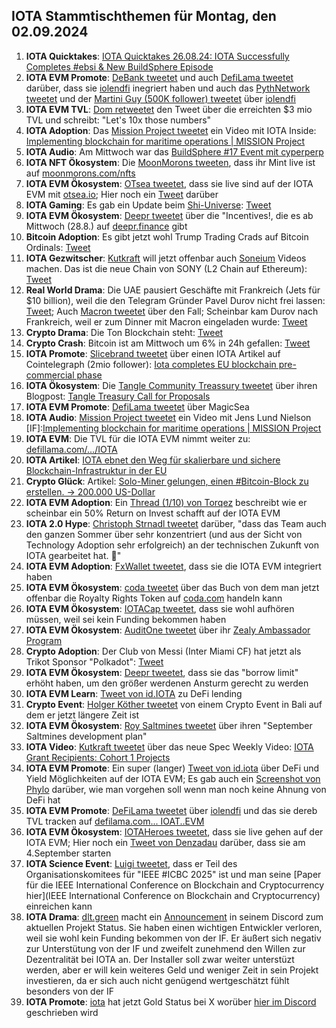 ## IOTA Stammtischthemen für Montag, den 02.09.2024

1. **IOTA Quicktakes**: [IOTA Quicktakes 26.08.24: IOTA Successfully Completes #ebsi & New BuildSphere Episode](https://www.youtube.com/watch?v=1y1soUjylGc)
2. **IOTA EVM Promote**: [DeBank tweetet](https://x.com/DeBankDeFi/status/1828262114643059151) und auch [DefiLama tweetet](https://x.com/DefiLlama/status/1828153223779078429) darüber, dass sie [iolendfi](https://x.com/iolendfi) inegriert haben und auch das [PythNetwork tweetet](https://x.com/PythNetwork/status/1828115264287973872) und der [Martini Guy (500K follower) tweetet](https://x.com/MartiniGuyYT/status/1828087881677582678) über [iolendfi](https://x.com/iolendfi?lang=en)
3. **IOTA EVM TVL**: [Dom retweetet](https://x.com/DomSchiener/status/1828172737866567766) den Tweet über die erreichten $3 mio TVL und schreibt: "Let's 10x those numbers"
4. **IOTA Adoption**: Das [Mission Project tweetet](https://x.com/ProjectMission/status/1828420559333433347) ein Video mit IOTA Inside: [Implementing blockchain for maritime operations | MISSION Project](https://www.youtube.com/watch?v=Ry2x9IWBzP8)
5. **IOTA Audio**: Am Mittwoch war das [BuildSphere #17 Event mit cyperperp](https://x.com/iota/status/1826953990250086794)
6. **IOTA NFT Ökosystem**: Die [MoonMorons tweeten](https://x.com/MoonMorons/status/1828115337314984051), dass ihr Mint live ist auf [moonmorons.com/nfts](https://moonmorons.com/nfts)
7. **IOTA EVM Ökosystem**: [OTsea tweetet](https://x.com/otseaERC20/status/1828124644471382404), dass sie live sind auf der IOTA EVM mit [otsea.io](https://www.otsea.io/en); Hier noch ein [Tweet](https://x.com/otseaERC20/status/1829917626816241683) darüber
8. **IOTA Gaming**: Es gab ein Update beim [Shi-Universe](https://x.com/Shiuniverse): [Tweet](https://x.com/Shiuniverse/status/1826317495281537183)
9. **IOTA EVM Ökosystem**: [Deepr tweetet](https://x.com/DeeprFinance/status/1828130656171499853) über die "Incentives!, die es ab Mittwoch (28.8.) auf [deepr.finance](https://www.deepr.finance/) gibt
10. **Bitcoin Adoption**: Es gibt jetzt wohl Trump Trading Crads auf Bitcoin Ordinals: [Tweet](https://x.com/BitcoinMagazine/status/1828469068019495038)
11. **IOTA Gezwitscher**: [Kutkraft](https://x.com/kutkraft) will jetzt offenbar auch [Soneium](https://x.com/soneium) Videos machen. Das ist die neue Chain von SONY (L2 Chain auf Ethereum): [Tweet](https://x.com/SpecWeekly/status/1828595947523493953)
12. **Real World Drama**: Die UAE pausiert Geschäfte mit Frankreich (Jets für $10 billion), weil die den Telegram Gründer Pavel Durov nicht frei lassen: [Tweet](https://x.com/AutismCapital/status/1828640772952076601); Auch [Macron tweetet](https://x.com/EmmanuelMacron/status/1828077245606342672) über den Fall; Scheinbar kam Durov nach Frankreich, weil er zum Dinner mit Macron eingeladen wurde: [Tweet](https://x.com/MarioNawfal/status/1828524724164469013)
13. **Crypto Drama**: Die Ton Blockchain steht: [Tweet](https://x.com/ton_blockchain/status/1828644569669607839)
14. **Crypto Crash**: Bitcoin ist am Mittwoch um 6% in 24h gefallen: [Tweet](https://x.com/BitcoinMagazine/status/1828555625728823778)
15. **IOTA Promote**: [Slicebrand tweetet](https://x.com/slicedbrand/status/1829157557472243897) über einen IOTA Artikel auf Cointelegraph (2mio follower): [Iota completes EU blockchain pre-commercial phase](https://cointelegraph.com/news/iota-completes-eu-blockchain-pre-commercial-phase)
16. **IOTA Ökosystem**: Die [Tangle Community Treassury tweetet](https://x.com/TangleTreasury/status/1829173819602247900) über ihren Blogpost: [Tangle Treasury Call for Proposals](https://medium.com/@tangletreasury_87751/tangle-treasury-call-for-proposals-9b0809b6c79a)
17. **IOTA EVM Promote**: [DefiLama tweetet](https://x.com/DefiLlama/status/1828903635884884360) über MagicSea
18. **IOTA Audio**: [Mission Project tweetet](https://x.com/DefiLlama/status/1828903635884884360) ein Video mit Jens Lund Nielson [IF]:[Implementing blockchain for maritime operations | MISSION Project](https://www.youtube.com/watch?v=Ry2x9IWBzP8)
19. **IOTA EVM**: Die TVL für die IOTA EVM nimmt weiter zu: [defillama.com/.../IOTA](https://defillama.com/chain/IOTA%20EVM)
20. **IOTA Artikel**: [IOTA ebnet den Weg für skalierbare und sichere Blockchain-Infrastruktur in der EU](https://www.coinkurier.de/iota-ebnet-den-weg-fuer-skalierbare-und-sichere-blockchain-infrastruktur-in-der-eu/)
21. **Crypto Glück**: Artikel: [ Solo-Miner gelungen, einen #Bitcoin-Block zu erstellen. -> 200.000 US-Dollar](https://x.com/btcecho/status/1829519910566859026)
22. **IOTA EVM Adoption**: Ein [Thread (1/10) von Torqez](https://x.com/torqez/status/1829457294574457203) beschreibt wie er scheinbar ein 50% Return on Invest schafft auf der IOTA EVM 
23. **IOTA 2.0 Hype**: [Christoph Strnadl tweetet](https://x.com/archimate/status/1829523104336371942) darüber, "dass das Team auch den ganzen Sommer über sehr konzentriert (und aus der Sicht von Technology Adoption sehr erfolgreich) an der technischen Zukunft von IOTA gearbeitet hat. 💪"
24. **IOTA EVM Adoption**: [FxWallet tweetet](https://x.com/FxWallet/status/1829446631776833542), dass sie die IOTA EVM integriert haben
25. **IOTA EVM Ökosystem**: [coda tweetet](https://x.com/coda_digital/status/1829450542906552325) über das Buch von dem man jetzt offenbar die Royalty Rights Token auf [coda.com](https://www.coda.to/exchange/17) handeln kann
26. **IOTA EVM Ökosystem**: [IOTACap tweetet](https://x.com/IotaCap/status/1829532629009605015), dass sie wohl aufhören müssen, weil sei kein Funding bekommen haben
27. **IOTA EVM Ökosystem**: [AuditOne tweetet](https://x.com/auditone_dao/status/1829514525038485535) über ihr [Zealy Ambassador Program](https://zealy.io/cw/auditone/questboard/2a0abf4b-60b7-4278-9cb3-f46e91a87e40)
28. **Crypto Adoption**: Der Club von Messi (Inter Miami CF) hat jetzt als Trikot Sponsor "Polkadot": [Tweet](https://x.com/InterMiamiCF/status/1829222185539371477)
29. **IOTA EVM Ökosystem**: [Deepr tweetet](https://x.com/DeeprFinance/status/1829545562183434285), dass sie das "borrow limit" erhöht haben, um den größer werdenen Ansturm gerecht zu werden
30. **IOTA EVM Learn**: [Tweet von id.IOTA](https://x.com/id_iota/status/1829608300561719343) zu DeFi lending
31. **Crypto Event**: [Holger Köther tweetet](https://x.com/HolgerKoether/status/1829825669565727038) von einem Crypto Event in Bali auf dem er jetzt längere Zeit ist
32. **IOTA EVM Ökosystem**: [Roy Saltmines tweetet](https://x.com/SaltminesRoy/status/1829718101036056794) über ihren "September Saltmines development plan"
33. **IOTA Video**: [Kutkraft tweetet](https://x.com/kutkraft/status/1829794330976141502) über das neue Spec Weekly Video: [IOTA Grant Recipients: Cohort 1 Projects](https://www.youtube.com/watch?v=i9AQs7Lc9A4)
34. **IOTA EVM Promote**: Ein super (langer) [Tweet von id.iota](https://x.com/id_iota/status/1829608300561719343) über DeFi und Yield Möglichkeiten auf der IOTA EVM; Es gab auch ein [Screenshot von Phylo](https://x.com/Vrom14286662/status/1829546075075780922) darüber, wie man vorgehen soll wenn man noch keine Ahnung von DeFi hat
35. **IOTA EVM Promote**: [DeFiLama tweetet](https://x.com/DefiLlama/status/1829930340514672885) über [iolendfi](https://x.com/iolendfi) und das sie dereb TVL tracken auf [defilama.com... IOAT..EVM](https://defillama.com/chain/IOTA%20EVM)
36. **IOTA EVM Ökosystem**: [IOTAHeroes tweetet](https://x.com/IotaHeroes/status/1830223474205286911), dass sie live gehen auf der IOTA EVM; Hier noch ein [Tweet von Denzadau](https://x.com/Denzadau/status/1830248346071474467) darüber, dass sie am 4.September starten
37. **IOTA Science Event**: [Luigi tweetet](https://x.com/luigi_vigneri/status/1829490072498082151), dass er Teil des Organisationskomitees für "IEEE #ICBC 2025" ist und man seine [Paper für die IEEE International Conference on Blockchain and Cryptocurrency hier](IEEE International Conference on Blockchain and Cryptocurrency) einreichen kann
38. **IOTA Drama**: [dlt.green](https://x.com/dlt_green) macht ein [Announcement](https://discord.com/channels/939875482277662760/1047199832500084756/1279755896867782656) in seinem Discord zum aktuellen Projekt Status. Sie haben einen wichtigen Entwickler verloren, weil sie wohl kein Funding bekommen von der IF. Er äußert sich negativ zur Unterstütung von der IF und zweifelt zunehmend den Willen zur Dezentralität bei IOTA an. Der Installer soll zwar weiter unterstüzt werden, aber er will kein weiteres Geld und weniger Zeit in sein Projekt investieren, da er sich auch nicht genügend wertgeschätzt fühlt besonders von der IF
39. **IOTA Promote**: [iota](https://x.com/iota) hat jetzt Gold Status bei X worüber [hier im Discord](https://discord.com/channels/397872799483428865/397872799483428867/1279363507581747330) geschrieben wird
